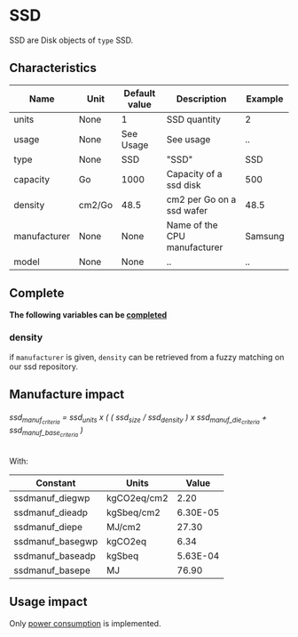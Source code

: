 # SSD

SSD are Disk objects of ```type``` SSD.

## Characteristics

| Name          | Unit   | Default value | Description                  | Example |
|---------------|--------|---------------|------------------------------|---------|
| units         | None   | 1             | SSD quantity                 | 2       |
| usage         | None   | See Usage     | See usage                    | ..      |
| type          | None   | SSD           | "SSD"                        | SSD     |
| capacity      | Go     | 1000          | Capacity of a ssd disk       | 500     |
| density       | cm2/Go | 48.5          | cm2 per Go on a ssd wafer    | 48.5    |
| manufacturer  | None   | None          | Name of the CPU manufacturer | Samsung |
| model         | None   | None          | ..                           | ..      |


## Complete

**The following variables can be [completed](../complete.md)**

### density

if ```manufacturer``` is given, ```density``` can be retrieved from a fuzzy matching on our ssd repository.

## Manufacture impact

<h6>ssd<sub>manuf<sub><em>criteria</em></sub></sub> = ssd<sub>units</sub> x ( ( ssd<sub>size</sub> / ssd<sub>density</sub> ) x ssd<sub>manuf_die<sub><em>criteria</em></sub></sub> + ssd<sub>manuf_base<sub><em>criteria</em></sub></sub> )</h6>

With:

| Constant         | Units       | Value    |
|------------------|-------------|----------|
| ssdmanuf_diegwp  | kgCO2eq/cm2 | 2.20     |
| ssdmanuf_dieadp  | kgSbeq/cm2  | 6.30E-05 |
| ssdmanuf_diepe   | MJ/cm2      | 27.30    |
| ssdmanuf_basegwp | kgCO2eq     | 6.34     |
| ssdmanuf_baseadp | kgSbeq      | 5.63E-04 |
| ssdmanuf_basepe  | MJ          | 76.90    |


## Usage impact

Only [power consumption](../usage/elec_conso.md) is implemented.